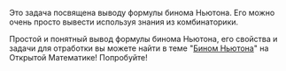 Это задача посвящена выводу формулы бинома Ньютона.
Его можно очень просто вывести используя знания из комбинаторики.

Простой и понятный вывод формулы бинома Ньютона, его свойства и задачи для отработки вы можете найти в теме "[Бином Ньютона](https://omath.ru/article/combinatorics/binomial-theorem/)" на Открытой Математике!
Попробуйте!